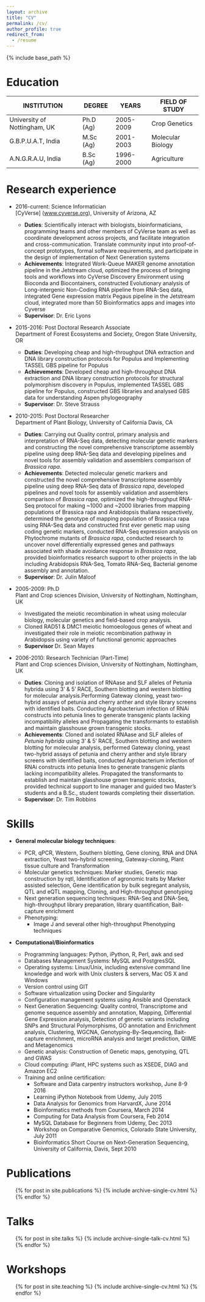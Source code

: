 ```yaml
---
layout: archive
title: "CV"
permalink: /cv/
author_profile: true
redirect_from:
  - /resume
---
```


{% include base_path %}

Education
======
| INSTITUTION  | DEGREE | YEARS | FIELD OF STUDY |  
| ------------ | ------ | ----- | -------------- |  
| University of Nottingham, UK |  Ph.D (Ag) | 2005-2009 | Crop Genetics |  
| G.B.P.U.A.T, India | M.Sc (Ag) | 2001-2003 | Molecular Biology |  
| A.N.G.R.A.U, India |  B.Sc (Ag) | 1996-2000 | Agriculture |

Research experience
======
* 2016-current: Science Informatician  
  [CyVerse] (www.cyverse.org), University of Arizona, AZ
  * **Duties**: Scientifically interact with biologists, bioinformaticians, programming teams and other members of CyVerse team as well as coordinate development across projects, and facilitate integration and cross-communication. Translate community input into proof-of-concept prototypes, formal software requirements, and participate in the design of implementation of Next Generation systems
  * **Achievements**: Integrated Work-Queue MAKER genome annotation pipeline in the Jetstream cloud, optimized the process of bringing tools and workflows into CyVerse Discovery Environment using Bioconda and Biocontainers, constructed Evolutionary analysis of Long-intergenic Non-Coding RNA pipeline from RNA-Seq data, integrated Gene expression matrix Pegaus pipeline in the Jetstream cloud, integrated more than 50 Bioinformatics apps and images into Cyverse 
  * **Supervisor**: Dr. Eric Lyons

* 2015-2016: Post Doctoral Research Associate  
  Department of Forest Ecosystems and Society, Oregon State University, OR
  * **Duties**: Developing cheap and high-throughput DNA extraction and DNA library construction protocols for Populus and Implementing TASSEL GBS pipeline for Populus
  * **Achievements**: Developed cheap and high-throughput DNA extraction and DNA library construction protocols for structural polymorphism discovery in Populus, implemented TASSEL GBS pipeline for Populus, constructed GBS libraries and analysed GBS data for understanding Aspen phylogeography
  * **Supervisor**: Dr. Steve Strauss
  
* 2010-2015: Post Doctoral Researcher  
  Department of Plant Biology, University of California Davis, CA  
  * **Duties**: Carrying out Quality control, primary analysis and interpretation of RNA-Seq data, detecting molecular genetic markers and constructing the novel comprehensive transcriptome assembly pipeline using deep RNA-Seq data and developing pipelines and novel tools for assembly validation and assemblers comparison of *Brassica rapa*.
  * **Achievements**: Detected molecular genetic markers and constructed the novel comprehensive transcriptome assembly pipeline using deep RNA-Seq data of *Brassica rapa*, developed pipelines and novel tools for assembly validation and assemblers comparison of *Brassica rapa*, optimized the high-throughput RNA-Seq protocol for making ~1000 and ~2000 libraries from mapping populations of Brassica rapa and Arabidopsis thaliana respectively, determined the genotype of mapping population of Brassica rapa using RNA-Seq data and constructed first ever genetic map using coding genetic markers, conducted RNA-Seq expression analysis on Phytochrome mutants of *Brassica rapa*, conducted research to uncover novel differentially expressed genes and pathways associated with shade avoidance response in *Brassica rapa*, provided bioinformatics research support to other projects in the lab including Arabidopsis RNA-Seq, Tomato RNA-Seq, Bacterial genome assembly and annotation.
  * **Supervisor**: Dr. Julin Maloof

* 2005-2009: Ph.D  
  Plant and Crop sciences Division, University of Nottingham, Nottingham, UK
  - Investigated the meiotic recombination in wheat using molecular biology, molecular genetics and field-based crop analysis.
  - Cloned RAD51 & DMC1 meiotic homoeologous genes of wheat and investigated their role in meiotic recombination pathway in Arabidopsis using variety of functional genomic approaches
  * **Supervisor** Dr. Sean Mayes

* 2006-2010: Research Technician (Part-Time)  
  Plant and Crop sciences Division, University of Nottingham, Nottingham, UK 
  * **Duties**: Cloning and isolation of RNAase and SLF alleles of Petunia hybrida using 3’ & 5’ RACE, Southern blotting and western blotting for molecular analysis.Performing Gateway cloning, yeast two-hybrid assays of petunia and cherry anther and style library screens with identified baits. Conducting Agrobacterium infection of RNAi constructs into petunia lines to generate transgenic             plants lacking incompatibility alleles and Propagating the transformants to establish and maintain glasshouse grown transgenic stocks.
  * **Achievements**: Cloned and isolated RNAase and SLF alleles of *Petunia hybrida* using 3’ & 5’ RACE, Southern blotting and western blotting for molecular analysis, performed Gateway cloning, yeast two-hybrid assays of petunia and cherry anther and style library screens with identified baits, conducted Agrobacterium infection of RNAi constructs into petunia lines to generate transgenic plants lacking incompatibility alleles. Propagated the transformants to establish and maintain glasshouse grown transgenic stocks, provided technical support to line manager and guided two Master’s students and a B.Sc., student towards completing their dissertation.
  * **Supervisor**: Dr. Tim Robbins
  
Skills
======
* **General molecular biology techniques**: 
    - PCR, qPCR, Western, Southern blotting, Gene cloning, RNA and DNA extraction, Yeast two-hybrid screening, Gateway-cloning, Plant tissue culture and Transformation
    - Molecular genetics techniques: Marker studies, Genetic map construction by rqtl, Identification of agronomic traits by Marker assisted selection, Gene identification by bulk segregant analysis, QTL and eQTL mapping, Cloning, and High-throughput genotyping
    - Next generation sequencing techniques: RNA-Seq and DNA-Seq, high-throughput library preparation, library quantification, Bait-capture enrichment
  * Phenotyping: 
    - Image J and several other high-throughput Phenotyping techniques

* **Computational/Bioinformatics** 
  * Programming languages: Python, iPython, R, Perl, awk and sed 
  * Databases Management Systems: MySQL and PostgresSQL
  * Operating systems: Linux/Unix, including extensive command line knowledge and work with Unix clusters & servers, Mac OS X and Windows
  * Version control using GIT
  * Software virtualization using Docker and Singularity
  * Configuration management systems using Ansible and Openstack
  * Next Generation Sequencing: Quality control, Transcriptome and genome sequence assembly and annotation, Mapping, Differential Gene Expression analysis, Detection of genetic variants including SNPs and Structural Polymorphisms, GO annotation and Enrichment analysis, Clustering, WGCNA, Genotyping-By-Sequencing, Bait-capture enrichment, microRNA analysis and target prediction, QIIME and Metagenomics 
  * Genetic analysis: Construction of Genetic maps, genotyping, QTL and GWAS 
  * Cloud computing: iPlant, HPC systems such as XSEDE, DIAG and Amazon EC2 
  * Training and online certification:
      - Software and Data carpentry instructors workshop, June 8-9 2016
      - Learning iPython Notebook from Udemy, July 2015
      - Data Analysis for Genomics from HarvardX, June 2014
      - Bioinformatics methods from Coursera, March 2014
      - Computing for Data Analysis from Coursera, Feb 2014
      - MySQL Database for Beginners from Udemy, Dec 2013
      - Workshop on Comparative Genomics, Colorado State University, July 2011
      - Bioinformatics Short Course on Next-Generation Sequencing, University of California, Davis, Sept 2010


Publications
======
  <ul>{% for post in site.publications %}
    {% include archive-single-cv.html %}
  {% endfor %}</ul>
  
Talks
======
  <ul>{% for post in site.talks %}
    {% include archive-single-talk-cv.html %}
  {% endfor %}</ul>
  
Workshops
======
  <ul>{% for post in site.teaching %}
    {% include archive-single-cv.html %}
  {% endfor %}</ul>
